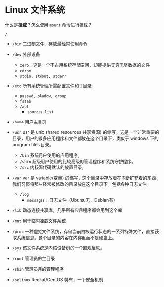# Linux 文件系统

什么是**挂载**？怎么使用 `mount` 命令进行挂载？

`/`

* `/bin` 二进制文件，存放最经常使用命令

* `/dev` 外部设备
  * `zero`：这是一个不占用系统存储空间，却能提供无穷无尽数据的文件
  * `cdrom`
  * `stdin, stdout, stderr`
* `/etc` 所有系统管理所需配置文件和子目录
  * `passwd, shadow, group`
  * `fstab`
  * `/apt`
    * `sources.list`
* `/home` 用户主目录
* `/usr` usr 是 unix shared resources(共享资源) 的缩写，这是一个非常重要的目录，用户的很多应用程序和文件都放在这个目录下，类似于 windows 下的 program files 目录。
  * `/bin` 系统用户使用的应用程序。
  * `/sbin` 超级用户使用的比较高级的管理程序和系统守护程序。
  * `/src` 内核源代码默认的放置目录。
* `/var` var 是 variable(变量) 的缩写，这个目录中存放着在不断扩充着的东西，我们习惯将那些经常被修改的目录放在这个目录下。包括各种日志文件。
  * `/log`
    * `messages`：日志文件（Ubuntu无，Debian有）
* `/lib` 动态连接共享库，几乎所有应用程序都会用到这个库
* `/mnt` 用于临时挂载文件系统
* `/proc` 一种虚拟文件系统，存储当前内核运行状态的一系列特殊文件，直接获取系统信息。这个目录的内容在内存里而不是硬盘上。
* `/sys` 该文件系统是内核设备树的一个直观反映。
* `/root` 管理员的主目录
* `/sbin` 管理员用的管理程序
* `/selinux` Redhat/CentOS 特有，一个安全机制